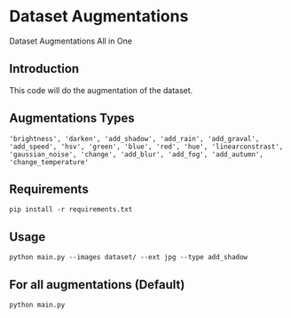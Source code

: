 # Dataset Augmentations
 Dataset Augmentations All in One

## Introduction
This code will do the augmentation of the dataset.

## Augmentations Types
`
'brightness', 'darken', 'add_shadow', 'add_rain', 'add_graval', 'add_speed', 'hsv', 'green', 'blue', 'red', 'hue', 'linearconstrast', 'gaussian_noise', 'change', 'add_blur', 'add_fog', 'add_autumn', 'change_temperature'
`
## Requirements
```
pip install -r requirements.txt
```

## Usage
```shell
python main.py --images dataset/ --ext jpg --type add_shadow
```

## For all augmentations (Default)
```bash
python main.py
```




